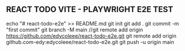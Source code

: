 ## REACT TODO VITE - PLAYWRIGHT E2E TEST

echo "# react-todo-e2e" >> README.md
git init
git add .
git commit -m "first commit"
git branch -M main
//git remote add origin https://github.com/edycoleee/react-todo-e2e.git
git remote add origin github.com-edy:edycoleee/react-todo-e2e.git
git push -u origin main
